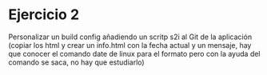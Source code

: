 # Ejercicio 2
Personalizar un build config añadiendo un scritp s2i al Git de la aplicación (copiar los html y crear un info.html con la fecha actual y un mensaje, hay que conocer el comando date de linux para el formato pero con la ayuda del comando se saca, no hay que estudiarlo)
